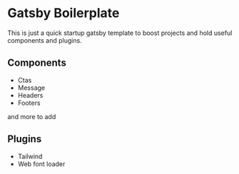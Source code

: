 # Gatsby Boilerplate

This is just a quick startup gatsby template to boost projects and hold useful components and plugins.

## Components

- Ctas
- Message
- Headers
- Footers

and more to add

## Plugins 

- Tailwind
- Web font loader
